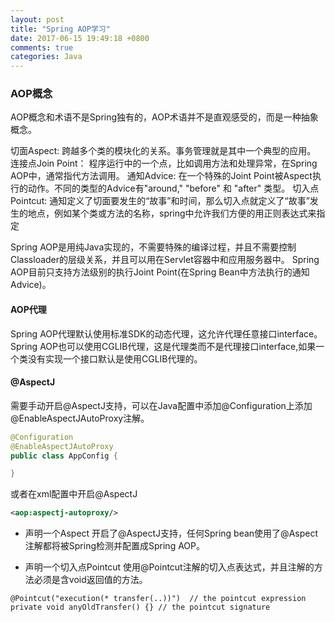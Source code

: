 ```yaml
---
layout: post
title: "Spring AOP学习"
date: 2017-06-15 19:49:18 +0800
comments: true
categories: Java
---
```


### AOP概念
AOP概念和术语不是Spring独有的，AOP术语并不是直观感受的，而是一种抽象概念。
>
切面Aspect: 跨越多个类的模块化的关系。事务管理就是其中一个典型的应用。
连接点Join Point： 程序运行中的一个点，比如调用方法和处理异常，在Spring AOP中，通常指代方法调用。
通知Advice: 在一个特殊的Joint Point被Aspect执行的动作。不同的类型的Advice有"around," "before" 和 "after" 类型。
切入点Pointcut: 通知定义了切面要发生的“故事”和时间，那么切入点就定义了“故事”发生的地点，例如某个类或方法的名称，spring中允许我们方便的用正则表达式来指定

Spring AOP是用纯Java实现的，不需要特殊的编译过程，并且不需要控制Classloader的层级关系，并且可以用在Servlet容器中和应用服务器中。
Spring AOP目前只支持方法级别的执行Joint Point(在Spring Bean中方法执行的通知Advice)。

#### AOP代理
Spring AOP代理默认使用标准SDK的动态代理，这允许代理任意接口interface。Spring AOP也可以使用CGLIB代理，这是代理类而不是代理接口interface,如果一个类没有实现一个接口默认是使用CGLIB代理的。

#### @AspectJ

需要手动开启@AspectJ支持，可以在Java配置中添加@Configuration上添加@EnableAspectJAutoProxy注解。
```java
@Configuration
@EnableAspectJAutoProxy
public class AppConfig {

}
```
或者在xml配置中开启@AspectJ
```xml
<aop:aspectj-autoproxy/>
```

* 声明一个Aspect
开启了@AspectJ支持，任何Spring bean使用了@Aspect注解都将被Spring检测并配置成Spring AOP。

* 声明一个切入点Pointcut
使用@Pointcut注解的切入点表达式，并且注解的方法必须是含void返回值的方法。
```
@Pointcut("execution(* transfer(..))")  // the pointcut expression
private void anyOldTransfer() {} // the pointcut signature
```
